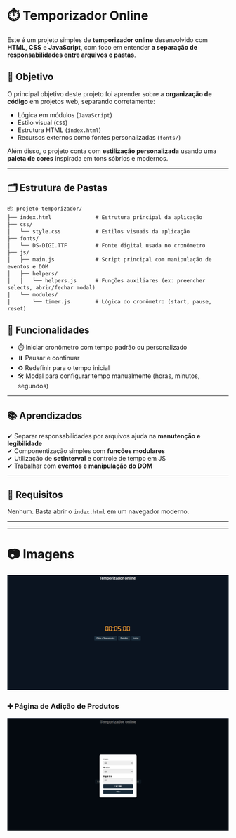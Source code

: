 # ⏱️ Temporizador Online

Este é um projeto simples de **temporizador online** desenvolvido com **HTML**, **CSS** e **JavaScript**, com foco em entender **a separação de responsabilidades entre arquivos e pastas**.

## 🎯 Objetivo

O principal objetivo deste projeto foi aprender sobre a **organização de código** em projetos web, separando corretamente:

- Lógica em módulos (`JavaScript`)
- Estilo visual (`CSS`)
- Estrutura HTML (`index.html`)
- Recursos externos como fontes personalizadas (`fonts/`)

Além disso, o projeto conta com **estilização personalizada** usando uma **paleta de cores** inspirada em tons sóbrios e modernos.

---

## 🗂️ Estrutura de Pastas

```
📦 projeto-temporizador/
├── index.html              # Estrutura principal da aplicação
├── css/
│   └── style.css           # Estilos visuais da aplicação
├── fonts/
│   └── DS-DIGI.TTF         # Fonte digital usada no cronômetro
├── js/
│   ├── main.js             # Script principal com manipulação de eventos e DOM
│   ├── helpers/
│   │   └── helpers.js      # Funções auxiliares (ex: preencher selects, abrir/fechar modal)
│   └── modules/
│       └── timer.js        # Lógica do cronômetro (start, pause, reset)
```

## 🚀 Funcionalidades

- ⏱️ Iniciar cronômetro com tempo padrão ou personalizado
- ⏸️ Pausar e continuar
- ♻️ Redefinir para o tempo inicial
- 🛠️ Modal para configurar tempo manualmente (horas, minutos, segundos)

---

## 📚 Aprendizados

✔ Separar responsabilidades por arquivos ajuda na **manutenção e legibilidade**  
✔ Componentização simples com **funções modulares**  
✔ Utilização de **setInterval** e controle de tempo em JS  
✔ Trabalhar com **eventos e manipulação do DOM**

---

## 📌 Requisitos

Nenhum. Basta abrir o `index.html` em um navegador moderno.

---

---

# 📷 Imagens

<img src="imgs/foto01.png" alt="Tela de Login" width="600"/>

### ➕ Página de Adição de Produtos

<img src="imgs/foto02.png" alt="Adicionar Produto" width="600"/>
